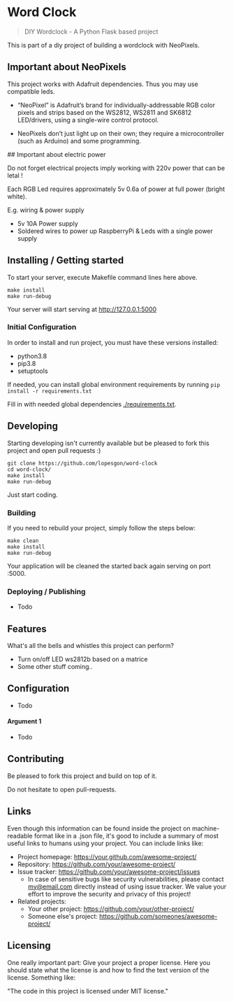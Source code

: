 # Word Clock
> DIY Wordclock - A Python Flask based project

This is part of a diy project of building a wordclock with NeoPixels.

## Important about NeoPixels

This project works with Adafruit dependencies. Thus you may use compatible leds.

* “NeoPixel” is Adafruit’s brand for individually-addressable RGB color pixels and strips based on the WS2812, WS2811 and SK6812 LED/drivers, using a single-wire control protocol.

* NeoPixels don’t just light up on their own; they require a microcontroller (such as Arduino) and some programming.

## Important about electric power

Do not forget electrical projects imply working with 220v power that can be letal !

Each RGB Led requires approximately 5v 0.6a of power at full power (bright white).

E.g. wiring & power supply 

* 5v 10A Power supply
* Soldered wires to power up RaspberryPi & Leds with a single power supply

## Installing / Getting started

To start your server, execute Makefile command lines here above.

```shell
make install
make run-debug
```

Your server will start serving at http://127.0.0.1:5000 

### Initial Configuration

In order to install and run project, you must have these versions installed:
- python3.8
- pip3.8
- setuptools

If needed, you can install global environment requirements by running ```pip install -r requirements.txt```

Fill in with needed global dependencies [./requirements.txt](requirements.txt).

## Developing

Starting developing isn't currently available but be pleased to fork this project and open pull requests :)

```shell
git clone https://github.com/lopesgon/word-clock
cd word-clock/
make install
make run-debug
```

Just start coding.

### Building

If you need to rebuild your project, simply follow the steps below:
```shell
make clean
make install
make run-debug
```

Your application will be cleaned the started back again serving on port :5000.

### Deploying / Publishing

- Todo

## Features

What's all the bells and whistles this project can perform?
* Turn on/off LED ws2812b based on a matrice
* Some other stuff coming..

## Configuration

- Todo

#### Argument 1

- Todo

## Contributing

Be pleased to fork this project and build on top of it.

Do not hesitate to open pull-requests.

## Links

Even though this information can be found inside the project on machine-readable
format like in a .json file, it's good to include a summary of most useful
links to humans using your project. You can include links like:

- Project homepage: https://your.github.com/awesome-project/
- Repository: https://github.com/your/awesome-project/
- Issue tracker: https://github.com/your/awesome-project/issues
  - In case of sensitive bugs like security vulnerabilities, please contact
    my@email.com directly instead of using issue tracker. We value your effort
    to improve the security and privacy of this project!
- Related projects:
  - Your other project: https://github.com/your/other-project/
  - Someone else's project: https://github.com/someones/awesome-project/


## Licensing

One really important part: Give your project a proper license. Here you should
state what the license is and how to find the text version of the license.
Something like:

"The code in this project is licensed under MIT license."